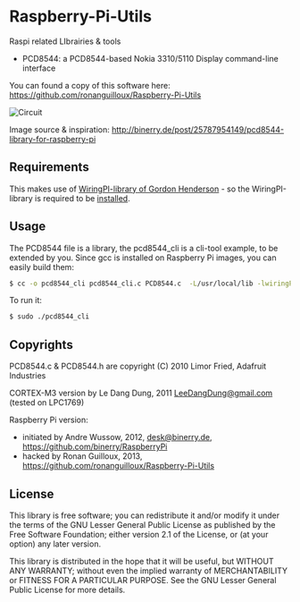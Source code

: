 Raspberry-Pi-Utils
==================

Raspi related LIbrairies &amp; tools

* PCD8544: a PCD8544-based Nokia 3310/5110 Display command-line interface

You can found a copy of this software here: https://github.com/ronanguilloux/Raspberry-Pi-Utils

![Circuit](https://raw.github.com/ronanguilloux/Raspberry-Pi-Utils/master/PCD8544/resources/images/schema.jpg)

Image source & inspiration: http://binerry.de/post/25787954149/pcd8544-library-for-raspberry-pi


Requirements
------------

This makes use of [WiringPI-library of Gordon Henderson](https://projects.drogon.net/raspberry-pi/wiringpi) - so the WiringPI-library is required to be [installed](https://projects.drogon.net/raspberry-pi/wiringpi/download-and-install/). 


Usage
-----

The PCD8544 file is a library, the pcd8544_cli is a cli-tool example, to be extended by you.
Since gcc is installed on Raspberry Pi images, you can easily build them:

``` bash
$ cc -o pcd8544_cli pcd8544_cli.c PCD8544.c  -L/usr/local/lib -lwiringPi
```

To run it:

``` bash
$ sudo ./pcd8544_cli
```

Copyrights
----------

PCD8544.c & PCD8544.h are copyright (C) 2010 Limor Fried, Adafruit Industries

CORTEX-M3 version by Le Dang Dung, 2011 LeeDangDung@gmail.com (tested on LPC1769)

Raspberry Pi version:

* initiated by Andre Wussow, 2012, desk@binerry.de, https://github.com/binerry/RaspberryPi
* hacked by Ronan Guilloux, 2013, https://github.com/ronanguilloux/Raspberry-Pi-Utils


License
-------

This library is free software; you can redistribute it and/or
modify it under the terms of the GNU Lesser General Public
License as published by the Free Software Foundation; either
version 2.1 of the License, or (at your option) any later version.

This library is distributed in the hope that it will be useful,
but WITHOUT ANY WARRANTY; without even the implied warranty of
MERCHANTABILITY or FITNESS FOR A PARTICULAR PURPOSE.  See the GNU
Lesser General Public License for more details.

